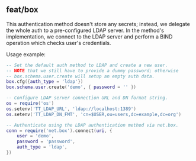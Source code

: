 ## feat/box

This authentication method doesn't store any secrets; instead,
we delegate the whole auth to a pre-configured LDAP server. In
the method's implementation, we connect to the LDAP server and
perform a BIND operation which checks user's credentials.

Usage example:

```lua
-- Set the default auth method to LDAP and create a new user.
-- NOTE that we still have to provide a dummy password; otherwise
-- box.schema.user.create will setup an empty auth data.
box.cfg({auth_type = 'ldap'})
box.schema.user.create('demo', { password = '' })

-- Configure LDAP server connection URL and DN format string.
os = require('os')
os.setenv('TT_LDAP_URL', 'ldap://localhost:1389')
os.setenv('TT_LDAP_DN_FMT', 'cn=$USER,ou=users,dc=example,dc=org')

-- Authenticate using the LDAP authentication method via net.box.
conn = require('net.box').connect(uri, {
    user = 'demo',
    password = 'password',
    auth_type = 'ldap',
})
